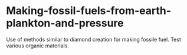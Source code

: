 # Making-fossil-fuels-from-earth-plankton-and-pressure
Use of methods similar to diamond creation for making fossile fuel. Test various organic materials.
